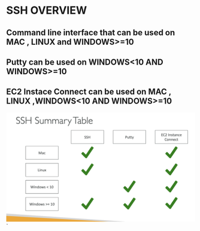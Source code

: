 # SSH OVERVIEW

## Command line interface that can be used on MAC , LINUX and WINDOWS>=10

## Putty can be used on WINDOWS<10 AND WINDOWS>=10

## EC2 Instace Connect can be used on MAC , LINUX ,WINDOWS<10 AND WINDOWS>=10

[![Slide 1](../Slides/Slide1.png)](../Slides/Slide1.png)
`
